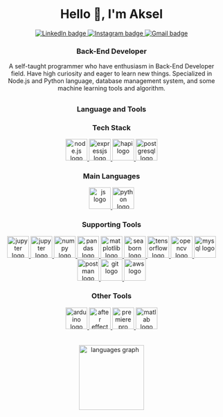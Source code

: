 # <div align="center">Hello 👋, I'm Aksel</div>

<div align= "center">
  <a href="https://www.linkedin.com/in/akselea/" target="_blank">
    <img src="https://img.shields.io/badge/linkedin-0A66C2?style=for-the-badge&logo=linkedin&logoColor=white" alt="LinkedIn badge">
  </a>
  <a href="https://www.instagram.com/akselea_/" target="_blank">
    <img src="https://img.shields.io/static/v1?message=Instagram&logo=instagram&label=&color=E4405F&logoColor=white&labelColor=&style=for-the-badge" alt="Instagram badge">
  </a>
  <a href="mailto:aksele.work@gmail.com" target="_blank">
    <img src="https://img.shields.io/static/v1?message=Gmail&logo=gmail&label=&color=D14836&logoColor=white&labelColor=&style=for-the-badge" alt="Gmail badge">
  </a>
</div>

### <div align="center">Back-End Developer</div>

<div align="center">A self-taught programmer who have enthusiasm in Back-End Developer field. Have high curiosity and eager to learn new things. Specialized in Node.js and Python language, database management system, and some machine learning tools and algorithm.</div>

##

### <div align="center">Language and Tools</div>

### <div align="center">Tech Stack</div>

<div align= "center">
  <a href="https://nodejs.org/en" target="_blank">
    <img src="https://cdn.jsdelivr.net/gh/devicons/devicon/icons/nodejs/nodejs-original.svg" height="50" alt="node.js logo">
  </a>
  <a href="https://expressjs.com/" target="_blank">
    <img src="https://cdn.jsdelivr.net/gh/devicons/devicon/icons/express/express-original.svg" height="50" alt="expressjs logo">
  </a>
  <a href="https://hapi.dev/" target="_blank">
    <img src="https://raw.githubusercontent.com/hapijs/assets/master/images/hapi.png" height="50" alt="hapi logo">
  </a>
  <a href="https://www.postgresql.org/" target="_blank">
    <img src="https://cdn.jsdelivr.net/gh/devicons/devicon/icons/postgresql/postgresql-plain-wordmark.svg" height="50" alt="postgresql logo">
  </a>
</div>

### <div align="center">Main Languages</div>

<div align= "center">
  <a href="https://developer.mozilla.org/en-US/docs/Web/JavaScript" target="_blank">
    <img src="https://cdn.jsdelivr.net/gh/devicons/devicon/icons/javascript/javascript-original.svg" height="50" alt="js logo">
  </a>
  <a href="https://www.python.org/" target="_blank">
    <img src="https://cdn.jsdelivr.net/gh/devicons/devicon/icons/python/python-original.svg" height="50" alt="python logo">
  </a>
</div>

### <div align="center">Supporting Tools</div>

<div align= "center">
  <a href="https://jupyter.org/" target="_blank">
    <img src="https://cdn.jsdelivr.net/gh/devicons/devicon/icons/jupyter/jupyter-original-wordmark.svg" height="50" alt="jupyter logo">
  </a>
  <a href="https://www.tableau.com/" target="_blank">
    <img src="https://cdn.worldvectorlogo.com/logos/tableau-software.svg" height="50" alt="jupyter logo">
  </a>
  <a href="https://numpy.org/" target="_blank">
    <img src="https://cdn.jsdelivr.net/gh/devicons/devicon/icons/numpy/numpy-original.svg" height="50" alt="numpy logo">
  </a>
  <a href="https://pandas.pydata.org/" target="_blank">
    <img src="https://cdn.jsdelivr.net/gh/devicons/devicon/icons/pandas/pandas-original.svg" height="50" alt="pandas logo">
  </a>
  <a href="https://matplotlib.org/" target="_blank">
    <img src="https://upload.wikimedia.org/wikipedia/commons/0/01/Created_with_Matplotlib-logo.svg" height="50" alt="matplotlib logo">
  </a>
  <a href="https://seaborn.pydata.org/" target="_blank">
    <img src="https://seaborn.pydata.org/_images/logo-mark-lightbg.svg" height="50" alt="seaborn logo">
  </a>
  <a href="https://www.tensorflow.org/" target="_blank">
    <img src="https://cdn.jsdelivr.net/gh/devicons/devicon/icons/tensorflow/tensorflow-original.svg" height="50" alt="tensorflow logo">
  </a>
  <a href="https://opencv.org/" target="_blank">
    <img src="https://cdn.jsdelivr.net/gh/devicons/devicon/icons/opencv/opencv-original.svg" height="50" alt="opencv logo">
  </a>
  <a href="https://www.mysql.com/" target="_blank">
    <img src="https://cdn.jsdelivr.net/gh/devicons/devicon/icons/mysql/mysql-original-wordmark.svg" height="50" alt="mysql logo">
  </a>
  <a href="https://www.postman.com/" target="_blank">
    <img src="https://seeklogo.com/images/P/postman-api-platform-logo-D6B8AB9B0D-seeklogo.com.png" height="50" alt="postman logo">
  </a>
  <a href="https://git-scm.com/" target="_blank">
    <img src="https://cdn.jsdelivr.net/gh/devicons/devicon/icons/git/git-original.svg" height="50" alt="git logo">
  </a>
  <a href="https://aws.amazon.com/" target="_blank">
    <img src="https://cdn.jsdelivr.net/gh/devicons/devicon/icons/amazonwebservices/amazonwebservices-original.svg" height="50" alt="aws logo">
  </a>
</div>

### <div align="center">Other Tools</div>

<div align= "center">
  <a href="https://www.arduino.cc/" target="_blank">
    <img src="https://cdn.jsdelivr.net/gh/devicons/devicon/icons/arduino/arduino-original.svg" height="50" alt="arduino logo">
  </a>
  <a href="https://www.adobe.com/id_en/products/aftereffects.html" target="_blank">
    <img src="https://upload.wikimedia.org/wikipedia/commons/c/cb/Adobe_After_Effects_CC_icon.svg" height="50" alt="after effect logo">
  </a>
  <a href="https://www.adobe.com/id_en/products/premiere.html" target="_blank">
    <img src="https://upload.wikimedia.org/wikipedia/commons/4/40/Adobe_Premiere_Pro_CC_icon.svg" height="50" alt="premiere pro logo">
  </a>
  <a href="https://www.mathworks.com/products/matlab.html" target="_blank">
    <img src="https://upload.wikimedia.org/wikipedia/commons/2/21/Matlab_Logo.png" height="50" alt="matlab logo">
  </a>
</div>

<br>

<br>

<div align="center">
  <img src="https://github-readme-stats.vercel.app/api/top-langs?username=akselea&locale=en&hide_title=false&layout=compact&card_width=320&langs_count=5&theme=dracula&hide_border=false" height="150" alt="languages graph"  />
</div>

